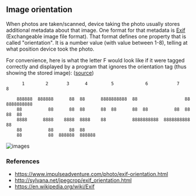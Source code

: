 ## Image orientation

When photos are taken/scanned, device taking the photo usually stores additional metadata about that image. One format for that metadata is [Exif](https://en.wikipedia.org/wiki/Exif) (Exchangeable image file format). That format defines one property that is called "orientation". It is a number value (with value between 1-8), telling at what position device took the photo.

For convenience, here is what the letter F would look like if it were tagged correctly and displayed by a program that ignores the orientation tag (thus showing the stored image): ([source](http://sylvana.net/jpegcrop/exif_orientation.html))
```
      1        2       3      4         5            6           7          8

    888888  888888      88  88      8888888888  88                  88  8888888888
    88          88      88  88      88  88      88  88          88  88      88  88
    8888      8888    8888  8888    88          8888888888  8888888888          88
    88          88      88  88
    88          88  888888  888888
```

![images](https://www.impulseadventure.com/photo/images/orient_flag2.gif)

### References

 * https://www.impulseadventure.com/photo/exif-orientation.html
 * http://sylvana.net/jpegcrop/exif_orientation.html
 * https://en.wikipedia.org/wiki/Exif
